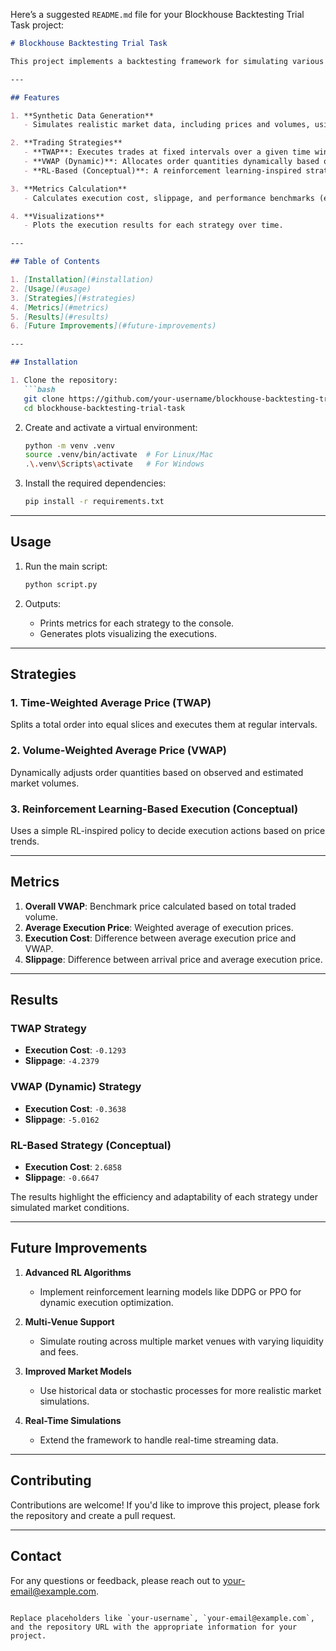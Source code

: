 Here’s a suggested `README.md` file for your Blockhouse Backtesting Trial Task project:

```markdown
# Blockhouse Backtesting Trial Task

This project implements a backtesting framework for simulating various trading strategies. The framework includes TWAP (Time-Weighted Average Price), VWAP (Volume-Weighted Average Price with dynamic rebalancing), and a conceptual RL (Reinforcement Learning)-based execution strategy. The goal is to validate algorithmic performance and provide execution metrics such as execution cost and slippage.

---

## Features

1. **Synthetic Data Generation**
   - Simulates realistic market data, including prices and volumes, using a random walk model.

2. **Trading Strategies**
   - **TWAP**: Executes trades at fixed intervals over a given time window.
   - **VWAP (Dynamic)**: Allocates order quantities dynamically based on observed and forecasted market volumes.
   - **RL-Based (Conceptual)**: A reinforcement learning-inspired strategy that adjusts execution based on price trends.

3. **Metrics Calculation**
   - Calculates execution cost, slippage, and performance benchmarks (e.g., VWAP).

4. **Visualizations**
   - Plots the execution results for each strategy over time.

---

## Table of Contents

1. [Installation](#installation)
2. [Usage](#usage)
3. [Strategies](#strategies)
4. [Metrics](#metrics)
5. [Results](#results)
6. [Future Improvements](#future-improvements)

---

## Installation

1. Clone the repository:
   ```bash
   git clone https://github.com/your-username/blockhouse-backtesting-trial-task.git
   cd blockhouse-backtesting-trial-task
   ```

2. Create and activate a virtual environment:
   ```bash
   python -m venv .venv
   source .venv/bin/activate  # For Linux/Mac
   .\.venv\Scripts\activate   # For Windows
   ```

3. Install the required dependencies:
   ```bash
   pip install -r requirements.txt
   ```

---

## Usage

1. Run the main script:
   ```bash
   python script.py
   ```

2. Outputs:
   - Prints metrics for each strategy to the console.
   - Generates plots visualizing the executions.

---

## Strategies

### 1. Time-Weighted Average Price (TWAP)
Splits a total order into equal slices and executes them at regular intervals.

### 2. Volume-Weighted Average Price (VWAP)
Dynamically adjusts order quantities based on observed and estimated market volumes.

### 3. Reinforcement Learning-Based Execution (Conceptual)
Uses a simple RL-inspired policy to decide execution actions based on price trends.

---

## Metrics

1. **Overall VWAP**: Benchmark price calculated based on total traded volume.
2. **Average Execution Price**: Weighted average of execution prices.
3. **Execution Cost**: Difference between average execution price and VWAP.
4. **Slippage**: Difference between arrival price and average execution price.

---

## Results

### TWAP Strategy
- **Execution Cost**: `-0.1293`
- **Slippage**: `-4.2379`

### VWAP (Dynamic) Strategy
- **Execution Cost**: `-0.3638`
- **Slippage**: `-5.0162`

### RL-Based Strategy (Conceptual)
- **Execution Cost**: `2.6858`
- **Slippage**: `-0.6647`

The results highlight the efficiency and adaptability of each strategy under simulated market conditions.

---

## Future Improvements

1. **Advanced RL Algorithms**
   - Implement reinforcement learning models like DDPG or PPO for dynamic execution optimization.

2. **Multi-Venue Support**
   - Simulate routing across multiple market venues with varying liquidity and fees.

3. **Improved Market Models**
   - Use historical data or stochastic processes for more realistic market simulations.

4. **Real-Time Simulations**
   - Extend the framework to handle real-time streaming data.

---

## Contributing

Contributions are welcome! If you'd like to improve this project, please fork the repository and create a pull request.

---

## Contact

For any questions or feedback, please reach out to [your-email@example.com](mailto:your-email@example.com).
```

Replace placeholders like `your-username`, `your-email@example.com`, and the repository URL with the appropriate information for your project.
